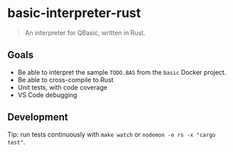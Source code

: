 # basic-interpreter-rust

> An interpreter for QBasic, written in Rust.

## Goals

- Be able to interpret the sample `TODO.BAS` from the `basic` Docker project.
- Be able to cross-compile to Rust
- Unit tests, with code coverage
- VS Code debugging

## Development

Tip: run tests continuously with `make watch` or
`nodemon -e rs -x "cargo test"`.
